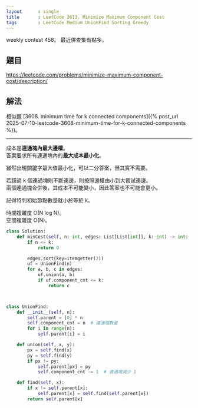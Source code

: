 ```yaml
---
layout      : single
title       : LeetCode 3613. Minimize Maximum Component Cost
tags        : LeetCode Medium UnionFind Sorting Greedy
---
```

weekly contest 458。
最近併查集有點多。  

## 題目

<https://leetcode.com/problems/minimize-maximum-component-cost/description/>

## 解法

相似題 [3608. minimum time for k connected components]({% post_url 2025-07-10-leetcode-3608-minimum-time-for-k-connected-components %})。  

---

成本是**連通塊內最大邊權**。  
答案要求所有連通塊內的**最大成本最小化**。  

雖然出現關鍵字最大值最小化，可以二分答案，但其實不需要。  

若超過 k 個連通塊則不斷連邊，則按照邊權由小到大嘗試連邊。  
兩個連通塊合併後，其成本不可能變小，因此答案也不可能會更小。  

記得特判初始節點數量就小於等於 k。  

時間複雜度 O(N log N)。  
空間複雜度 O(N)。  

```python
class Solution:
    def minCost(self, n: int, edges: List[List[int]], k: int) -> int:
        if n <= k:
            return 0

        edges.sort(key=itemgetter(2))
        uf = UnionFind(n)
        for a, b, c in edges:
            uf.union(a, b)
            if uf.component_cnt <= k:
                return c



class UnionFind:
    def __init__(self, n):
        self.parent = [0] * n
        self.component_cnt = n  # 連通塊數量
        for i in range(n):
            self.parent[i] = i

    def union(self, x, y):
        px = self.find(x)
        py = self.find(y)
        if px != py:
            self.parent[px] = py
            self.component_cnt -= 1  # 連通塊減少 1

    def find(self, x):
        if x != self.parent[x]:
            self.parent[x] = self.find(self.parent[x])
        return self.parent[x]
```

